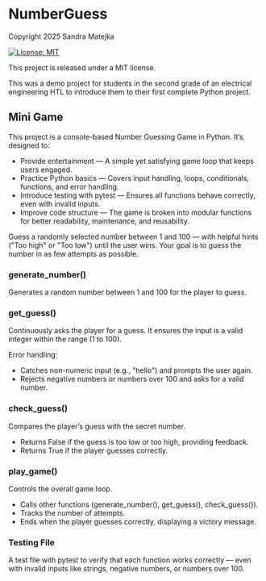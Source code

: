 # NumberGuess

Copyright 2025 Sandra Matejka

[![License: MIT](https://img.shields.io/badge/License-MIT-yellow.svg)](https://opensource.org/licenses/MIT)

This project is released under a MIT license.

This was a demo project for students in the second grade of an electrical engineering HTL to introduce them to their first complete Python project.

## Mini Game

This project is a console-based Number Guessing Game in Python. It’s designed to:

* Provide entertainment — A simple yet satisfying game loop that keeps users engaged.
* Practice Python basics — Covers input handling, loops, conditionals, functions, and error handling.
* Introduce testing with pytest — Ensures all functions behave correctly, even with invalid inputs.
* Improve code structure — The game is broken into modular functions for better readability, maintenance, and reusability.

Guess a randomly selected number between 1 and 100 — with helpful hints ("Too high" or "Too low") until the user wins. Your goal is to guess the number in as few attempts as possible.

### generate_number()

Generates a random number between 1 and 100 for the player to guess.

### get_guess()

Continuously asks the player for a guess. It ensures the input is a valid integer within the range (1 to 100).

Error handling:

* Catches non-numeric input (e.g., "hello") and prompts the user again.
* Rejects negative numbers or numbers over 100 and asks for a valid number.

### check_guess()

Compares the player’s guess with the secret number.

* Returns False if the guess is too low or too high, providing feedback.
* Returns True if the player guesses correctly.

### play_game()

Controls the overall game loop.

* Calls other functions (generate_number(), get_guess(), check_guess()).
* Tracks the number of attempts.
* Ends when the player guesses correctly, displaying a victory message.

### Testing File

A test file with pytest to verify that each function works correctly — even with invalid inputs like strings, negative numbers, or numbers over 100.
